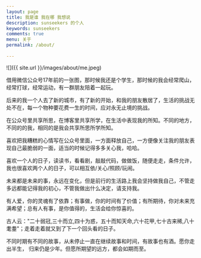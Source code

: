```yaml
---
layout: page
title: 我是谁 我在哪 我想说
description: sunseekers 的个人
keywords: sunseekers 
comments: true
menu: 关于
permalink: /about/
                            
---
```



![]({{ site.url }}/images/about/me.jpeg)


借用微信公众号17年前的一张图，那时候我还是个学生，那时候的我会经常爬山，经常打球，经常运动，有一群朋友陪着一起玩。

后来的我一个人去了新的城市，有了新的开始，和我的朋友散居了，生活的挑战无处不在，每一个物种要花费一生的时间，应对永无止境的挑战。

在公众号里共享所思，在博客里共享所学，在生活中表现我的所知。不同的地方，不同的的我，相同的是我会共享所思所学所知。

喜欢把我糟糕的心情写在公众号里面，一方面释放自己，一方便像关注我的朋友表现自己最脆弱的一面，适当的时候记得多多关心我，哈哈。

喜欢一个人的日子，读读书，看看剧，敲敲代码，做做饭，随便走走，条件允许，我也很喜欢两个人的日子，可以相互依/关心/照顾/玩闹。

未来都是未来的事，永远在变化，但是前行的生活路上我会坚持做我自己，不管走多远都能记得我的初心，不管我做出什么决定，请支持我。

有人爱，你的灵魂有了依靠；有事做，你的时间有了价值；有所期待，你对未来充满希望；总有人有事，是你值得的，生活会给你惊喜的。

古人云："二十弱冠,三十而立,四十为惑，五十而知天命,六十花甲,七十古来稀,八十耄耋"；走着走着就又到了下一个回头看的日子。

不同时期有不同的故事，从未停止一直在继续故事和时间，有故事也有酒。愿你走出半生， 归来仍是少年。但愿所期望的远方，都会如期而至。









